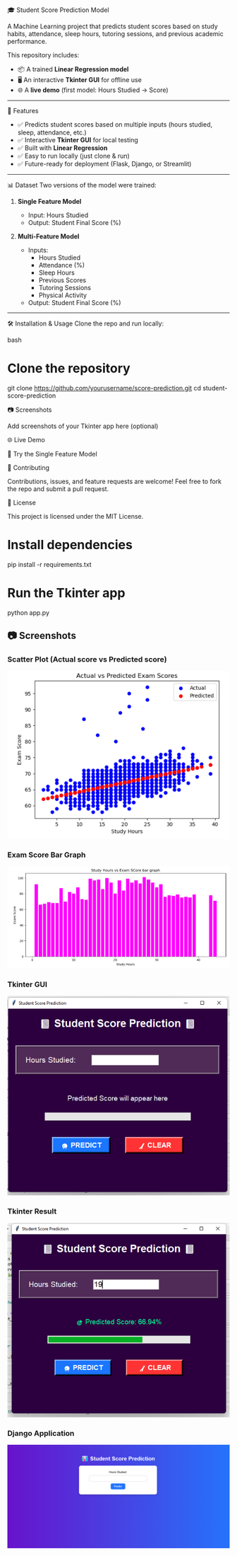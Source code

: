 🎓 Student Score Prediction Model  

A Machine Learning project that predicts student scores based on study habits, attendance, sleep hours, tutoring sessions, and previous academic performance.  

This repository includes:  
- 📦 A trained **Linear Regression model**  
- 🖥️ An interactive **Tkinter GUI** for offline use  
- 🌐 A **live demo** (first model: Hours Studied → Score)  

---

🚀 Features
- ✅ Predicts student scores based on multiple inputs (hours studied, sleep, attendance, etc.)  
- ✅ Interactive **Tkinter GUI** for local testing  
- ✅ Built with **Linear Regression**  
- ✅ Easy to run locally (just clone & run)  
- ✅ Future-ready for deployment (Flask, Django, or Streamlit)  

---

📊 Dataset
Two versions of the model were trained:  

1. **Single Feature Model**  
   - Input: Hours Studied  
   - Output: Student Final Score (%)  

2. **Multi-Feature Model**  
   - Inputs:  
     - Hours Studied  
     - Attendance (%)  
     - Sleep Hours  
     - Previous Scores  
     - Tutoring Sessions  
     - Physical Activity  
   - Output: Student Final Score (%)  

---

🛠️ Installation & Usage
Clone the repo and run locally:  

bash
# Clone the repository
git clone https://github.com/yourusername/score-prediction.git
cd student-score-prediction

📷 Screenshots

Add screenshots of your Tkinter app here (optional)

🌐 Live Demo

🔗 Try the Single Feature Model

🤝 Contributing

Contributions, issues, and feature requests are welcome!
Feel free to fork the repo and submit a pull request.

📜 License

This project is licensed under the MIT License.

# Install dependencies
pip install -r requirements.txt

# Run the Tkinter app
python app.py


## 📷 Screenshots

### Scatter Plot (Actual score vs Predicted score)
![Scatter Plot](images/scatterplot.png)

### Exam Score Bar Graph
![Bar Graph](images/barchart.png)

### Tkinter GUI
![Tkinter app](images/tkinter1.png)

### Tkinter Result
![Tkinter app](images/tkinter2.png)

### Django Application
![Live app](images/djangoApp.png)

